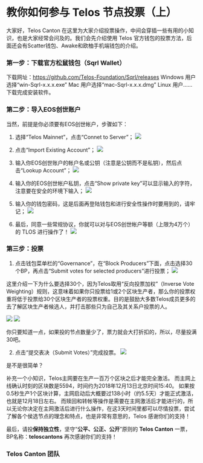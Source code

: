 # 教你如何参与 Telos 节点投票（上）


大家好，Telos Canton 在这里为大家介绍投票操作，中间会穿插一些有用的小知识，也是大家经常会问及的。我们会先介绍使用 Telos 官方钱包的投票方法，后面还会有Scatter钱包、Awake和欧柚手机端钱包的介绍。

### 第一步：下载官方松鼠钱包（Sqrl Wallet）
下载网址：https://github.com/Telos-Foundation/Sqrl/releases
Windows 用户选择“win-Sqrl-x.x.x.exe”
Mac 用户选择“mac-Sqrl-x.x.x.dmg”
Linux 用户……
下载完成安装软件。

### 第二步：导入EOS创世账户

当然，前提是你必须要有EOS创世帐户，步骤如下：

1. 选择“Telos Mainnet”，点击“Connet to Server”；
![](https://raw.githubusercontent.com/Telos-Canton/Telos-Docs/master/images/howtovoteontelos/Telos_Sqrl_Voting_01.png)

2. 点击“Import Existing Account”；
![](https://raw.githubusercontent.com/Telos-Canton/Telos-Docs/master/images/howtovoteontelos/Telos_Sqrl_Voting_02.png)

3. 输入你EOS创世账户的帐户名或公钥（注意是公钥而不是私钥），然后点击“Lookup Account”；
![](https://raw.githubusercontent.com/Telos-Canton/Telos-Docs/master/images/howtovoteontelos/Telos_Sqrl_Voting_03.png)

4. 输入你的EOS创世帐户私钥，点击“Show private key”可以显示输入的字符，注意要在安全的环境下输入；
![](https://raw.githubusercontent.com/Telos-Canton/Telos-Docs/master/images/howtovoteontelos/Telos_Sqrl_Voting_04.png)

5. 输入你的钱包密码，这是后面再登陆钱包和进行安全性操作时要用到的，请牢记；
![](https://raw.githubusercontent.com/Telos-Canton/Telos-Docs/master/images/howtovoteontelos/Telos_Sqrl_Voting_05.png)

6. 最后，同意一些常规协议，你就可以对与EOS创世帐户等额（上限为4万个）的 TLOS 进行操作了！
![](https://raw.githubusercontent.com/Telos-Canton/Telos-Docs/master/images/howtovoteontelos/Telos_Sqrl_Voting_06.png)

### 第三步：投票
1. 点击钱包菜单栏的“Governance”，在“Block Producers”下面，点击选择30个BP，再点击“Submit votes for selected producers”进行投票；
![](https://raw.githubusercontent.com/Telos-Canton/Telos-Docs/master/images/howtovoteontelos/Telos_Sqrl_Voting_08.png)

这里介绍一下为什么要选择30个，因为Telos取用“反向投票加权”（Inverse Vote Weighting）规则，这意味着如果你只投票给1或2个区块生产者，那么你的投票权重将低于投票给30个区块生产者的投票权重。目的是鼓励大多数Telos成员更多的去了解区块生产者候选人，并打击那些只为自己及其关系户投票的人。

![](https://raw.githubusercontent.com/Telos-Canton/Telos-Docs/master/images/howtovoteontelos/inverse_weighted_voting_latex.jpg)
![](https://raw.githubusercontent.com/Telos-Canton/Telos-Docs/master/images/howtovoteontelos/inverse_weighted_voting.jpg)

你只要知道一点，如果投的节点数量少了，票力就会大打折扣的，所以，尽量投满30吧。

2. 点击“提交表决（Submit Votes）”完成投票。
![](https://raw.githubusercontent.com/Telos-Canton/Telos-Docs/master/images/howtovoteontelos/Telos_Sqrl_Voting_09.png)

是不是很简单？

补充一个小知识，Telos主网要在生产一百万个区块之后才能完全激活。
而主网上线确认时刻的区块数是5594，时间约为2018年12月13日北京时间15:40。
如果按0.5秒生产1个区块计算，主网启动后大概要过138小时（约5.5天）才能正式激活，也就是12月18日左右。
而赎回和转帐等操作是需要在主网激活后才能进行的，所以无论你决定在主网激活后进行什么操作，在这3天时间里都可以尽情投票，尝试了解各个侯选节点的理念和特点，也是非常有意思的，Telos 感谢你们的支持！

最后，请投**保持独立性**，坚守“**公平、公正、公开**”原则的 **Telos Canton** 一票，BP名称：**teloscantons**
再次感谢你们的支持！

### Telos Canton 团队